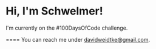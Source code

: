 # Hi, I'm Schwelmer!
I'm currently on the #100DaysOfCode challenge.

====
You can reach me under davidweidtke@gmail.com.

<!---
Schwelmer/Schwelmer is a ✨ special ✨ repository because its `README.md` (this file) appears on your GitHub profile.
You can click the Preview link to take a look at your changes.
--->
